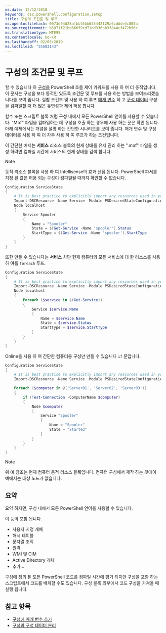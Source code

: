 ```yaml
---
ms.date: 12/12/2018
keywords: dsc,powershell,configuration,setup
title: 구성의 조건문 및 루프
ms.openlocfilehash: 0073d94d28afbb45bb635442129a6cddde4c805a
ms.sourcegitcommit: b6871f21bd666f9cd71dd336bb3f844cf472b56c
ms.translationtype: MTE95
ms.contentlocale: ko-KR
ms.lasthandoff: 02/03/2019
ms.locfileid: "55683143"
---
```

# <a name="conditional-statements-and-loops-in-configurations"></a>구성의 조건문 및 루프

할 수 있습니다 하 [구성을](configurations.md) PowerShell 흐름 제어 키워드를 사용 하 여 더 동적입니다. 이 문서는 구성을 보다 동적인 있도록 조건문 및 루프를 사용 하는 방법을 보여드리겠습니다를 보여 줍니다. 결합 조건부 및 사용 하 여 루프 [매개 변수](add-parameters-to-a-configuration.md) 하 고 [구성 데이터](configData.md) 구성을 컴파일할 때 더 많은 유연성과 제어 허용 합니다.

함수 또는 스크립트 블록 처럼 구성 내에서 모든 PowerShell 언어를 사용할 수 있습니다. "Mof" 파일을 컴파일하는 데 구성을 호출 하는 경우에 사용 하는 문은 확인 됩니다. 아래 예제에서는 개념을 설명 하는 간단한 시나리오를 보여 줍니다. 매개 변수 및 구성 데이터를 사용 하 여 더 자주 사용 하 여 루프가 하는 조건입니다.

이 간단한 예제는 **서비스** 리소스 블록의 현재 상태를 유지 관리 하는 ".mof" 파일을 생성 하려면 컴파일 시간에 서비스의 현재 상태를 검색 합니다.

> [!NOTE]
> 동적 리소스 블록을 사용 하 여 Intellisense의 효과 선점 됩니다. PowerShell 파서를 지정 된 값은 허용 되는 구성이 컴파일될 때까지 확인할 수 없습니다.

```powershell
Configuration ServiceState
{
    # It is best practice to explicitly import any resources used in your Configurations.
    Import-DSCResource -Name Service -Module PSDesiredStateConfiguration
    Node localhost
    {
        Service Spooler
        {
            Name = "Spooler"
            State = $(Get-Service -Name 'spooler').Status
            StartType = $(Get-Service -Name 'spooler').StartType
        }
    }
}
```

또한 만들 수 있습니다는 **서비스** 차단 현재 컴퓨터의 모든 서비스에 대 한 리소스를 사용 하 여를 `foreach` 루프.

```powershell
Configuration ServiceState
{
    # It is best practice to explicitly import any resources used in your Configurations.
    Import-DSCResource -Name Service -Module PSDesiredStateConfiguration
    Node localhost
    {
        Foreach ($service in $(Get-Service))
        {
            Service $service.Name
            {
                Name = $service.Name
                State = $service.Status
                StartType = $service.StartType
            }
        }
    }
}
```

Online을 사용 하 여 간단한 컴퓨터용 구성만 만들 수 있습니다 `if` 문입니다.

```powershell
Configuration ServiceState
{
    # It is best practice to explicitly import any resources used in your Configurations.
    Import-DSCResource -Name Service -Module PSDesiredStateConfiguration

    Foreach ($computer in @('Server01', 'Server02', 'Server03'))
    {
        if (Test-Connection -ComputerName $computer)
        {
            Node $computer
            {
                Service "Spooler"
                {
                    Name = "Spooler"
                    State = "Started"
                }
            }
        }
    }
}
```

> [!NOTE]
> 위 예 참조는 현재 컴퓨터 동적 리소스 블록입니다. 컴퓨터 구성에서 제작 하는 것에이 예에서는 대상 노드가 없습니다.

<!---
Mention Get-DSCConfigurationFromSystem
-->

## <a name="summary"></a>요약

요약 하자면, 구성 내에서 모든 PowerShell 언어를 사용할 수 있습니다.

이 등이 포함 됩니다.

- 사용자 지정 개체
- 해시 테이블
- 문자열 조작
- 원격
- WMI 및 CIM
- Active Directory 개체
- 추가...

구성에 정의 된 모든 PowerShell 코드를 컴파일 시간에 평가 되지만 구성을 포함 하는 스크립트에서 코드를 배치할 수도 있습니다. 구성 블록 외부에서 코드 구성을 가져올 때 실행 됩니다.

## <a name="see-also"></a>참고 항목

- [구성에 매개 변수 추가](add-parameters-to-a-configuration.md)
- [구성과 구성 데이터 분리](configData.md)
